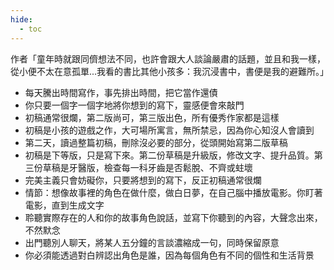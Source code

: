 ```yaml
---
hide:
  - toc
---
```


作者「童年時就跟同儕想法不同，也許會跟大人談論嚴肅的話題，並且和我一樣，從小便不太在意孤單...我看的書比其他小孩多：我沉浸書中，書便是我的避難所。」

- 每天騰出時間寫作，事先排出時間，把它當作還債
- 你只要一個字一個字地將你想到的寫下，靈感便會來敲門
- 初稿通常很爛，第二版尚可，第三版出色，所有優秀作家都是這樣
- 初稿是小孩的遊戲之作，大可場所寓言，無所禁忌，因為你心知沒人會讀到
- 第二天，讀過整篇初稿，刪除沒必要的部分，從頭開始寫第二版草稿
- 初稿是下等版，只是寫下來。第二份草稿是升級版，修改文字、提升品質。第三份草稿是牙醫版，檢查每一科牙齒是否鬆脫、不齊或蛀壞
- 完美主義只會妨礙你，只要將想到的寫下，反正初稿通常很爛
- 情節：想像故事裡的角色在做什麼，做白日夢，在自己腦中播放電影。你盯著電影，直到生成文字
- 聆聽實際存在的人和你的故事角色說話，並寫下你聽到的內容，大聲念出來，不然默念
- 出門聽別人聊天，將某人五分鐘的言談濃縮成一句，同時保留原意
- 你必須能透過對白辨認出角色是誰，因為每個角色有不同的個性和生活背景
